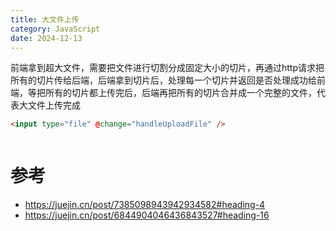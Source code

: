 ```yaml
---
title: 大文件上传
category: JavaScript
date: 2024-12-13
---
```


前端拿到超大文件，需要把文件进行切割分成固定大小的切片，再通过http请求把所有的切片传给后端，后端拿到切片后，处理每一个切片并返回是否处理成功给前端，等把所有的切片都上传完后，后端再把所有的切片合并成一个完整的文件，代表大文件上传完成

```html
<input type="file" @change="handleUploadFile" />



```

# 参考

- <https://juejin.cn/post/7385098943942934582#heading-4>
- <https://juejin.cn/post/6844904046436843527#heading-16>
